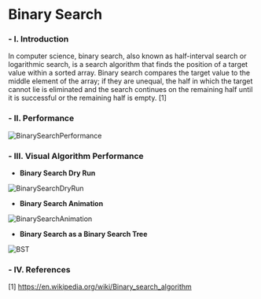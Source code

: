 # Binary Search

### - I. Introduction

In computer science, binary search, also known as half-interval search or logarithmic search, is a search algorithm that finds the position of a target value within a sorted array. Binary search compares the target value to the middle element of the array; if they are unequal, the half in which the target cannot lie is eliminated and the search continues on the remaining half until it is successful or the remaining half is empty. [1]

### - II. Performance

![BinarySearchPerformance](http://i.imgur.com/cWb37Qr.png)

### - III. Visual Algorithm Performance

- **Binary Search Dry Run**

![BinarySearchDryRun](https://blog.penjee.com/wp-content/uploads/2015/11/binary-search-tree-sorted-array-animation.gif)

- **Binary Search Animation**

![BinarySearchAnimation](http://darcy.rsgc.on.ca/ACES/ICS3U/images/BinarySearchAnimation.gif)

- **Binary Search as a Binary Search Tree**

![BST](https://upload.wikimedia.org/wikipedia/commons/thumb/f/fa/Bstreesearchexample.jpg/220px-Bstreesearchexample.jpg)

### - IV. References

[1] https://en.wikipedia.org/wiki/Binary_search_algorithm